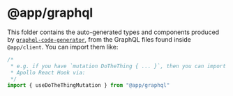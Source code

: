 # @app/graphql

This folder contains the auto-generated types and components produced by
[`graphql-code-generator`](https://github.com/dotansimha/graphql-code-generator),
from the GraphQL files found inside `@app/client`. You can import them like:

```js
/*
 * e.g. if you have `mutation DoTheThing { ... }`, then you can import the
 * Apollo React Hook via:
 */
import { useDoTheThingMutation } from "@app/graphql"
```
